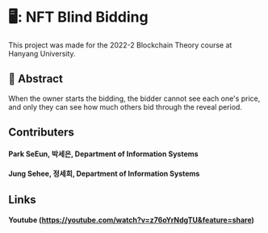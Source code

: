 # 🖥️: NFT Blind Bidding
This project was made for the 2022-2 Blockchain Theory course at Hanyang University.<div>

## :pushpin: Abstract
When the owner starts the bidding, the bidder cannot see each one's price, and only they can see how much others bid through the reveal period.

## Contributers
#### Park SeEun, 박세은, Department of Information Systems <div>
#### Jung Sehee, 정세희, Department of Information Systems <div>

## Links
#### Youtube (https://youtube.com/watch?v=z76oYrNdgTU&feature=share)

